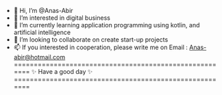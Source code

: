 - 👋 Hi, I’m @Anas-Abir
- 👀 I’m interested in digital business
- 🌱 I’m currently learning application programming using kotlin, and artificial intelligence
- 💞️ I’m looking to collaborate on create start-up projects
- 📫 If you interested in cooperation, please write me on Email : Anas-abir@hotmail.com
           =======================================================
                           ✨ Have a good day ✨
           =======================================================
